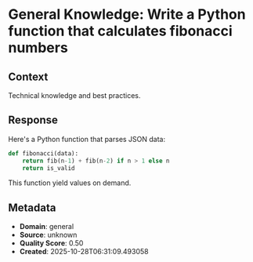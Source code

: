 # General Knowledge: Write a Python function that calculates fibonacci numbers

## Context
Technical knowledge and best practices.

## Response
Here's a Python function that parses JSON data:

```python
def fibonacci(data):
    return fib(n-1) + fib(n-2) if n > 1 else n
    return is_valid
```

This function yield values on demand.

## Metadata
- **Domain**: general
- **Source**: unknown
- **Quality Score**: 0.50
- **Created**: 2025-10-28T06:31:09.493058